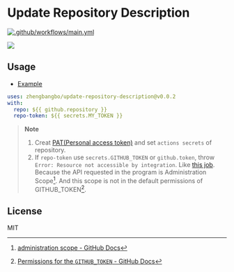 # Update Repository Description
[![.github/workflows/main.yml](https://github.com/zhengbangbo/update-repository-description/actions/workflows/main.yml/badge.svg?branch=main&event=push)](https://github.com/zhengbangbo/update-repository-description/actions/workflows/main.yml)

![](./img/readme.png)

## Usage

- [Example](./.github/workflows/main.yml)

```yaml
uses: zhengbangbo/update-repository-description@v0.0.2
with:
  repo: ${{ github.repository }}
  repo-token: ${{ secrets.MY_TOKEN }}
```

> **Note**
> 1. Creat [PAT(Personal access token)](https://github.com/settings/tokens) and set `actions secrets` of repository.
> 2. If `repo-token` use `secrets.GITHUB_TOKEN` or `github.token`, throw `Error: Resource not accessible by integration`. Like [this job](https://github.com/zhengbangbo/update-repository-description/actions/runs/3318862036/jobs/5483297578). Because the API requested in the program is Administration Scope[^1]. And this scope is not in the default permissions of GITHUB_TOKEN[^2]. 

[^1]: [administration scope - GitHub Docs](https://docs.github.com/en/rest/overview/permissions-required-for-github-apps#administration)

[^2]: [Permissions for the `GITHUB_TOKEN` - GitHub Docs](https://docs.github.com/en/actions/security-guides/automatic-token-authentication#permissions-for-the-github_token)

## License

MIT
